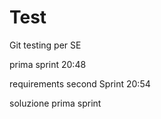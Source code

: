# Test
Git testing per SE

prima sprint 20:48

requirements second Sprint 20:54

soluzione prima sprint
